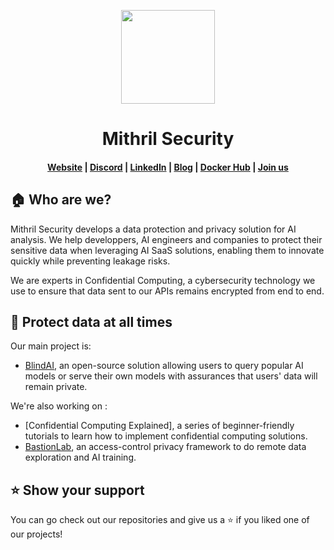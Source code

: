 <p align="center">
  <a href="https://collective.github.io/">
    <img width="150px" src="https://cdn.welcometothejungle.co/uploads/website/logo/8846/164874/b2c69dea-2f27-4f66-82a1-c503dbc27a3d.png">
  </a>
</p>
<h1 align="center">Mithril Security</h1>

<h4 align="center">
  <a href="https://www.mithrilsecurity.io">Website</a> |
  <a href="https://discord.gg/TxEHagpWd4">Discord</a> |
  <a href="https://www.linkedin.com/company/mithril-security-company/">LinkedIn</a> |
  <a href="https://blog.mithrilsecurity.io/">Blog</a> |
  <a href="https://hub.docker.com/u/mithrilsecuritysas">Docker Hub</a> | 
  <a href="https://mithril-security.welcomekit.co/">Join us</a>
</h4>


## 🏠 Who are we?

Mithril Security develops a data protection and privacy solution for AI analysis. We help developpers, AI engineers and companies to protect their sensitive data when leveraging AI SaaS solutions, enabling them to innovate quickly while preventing leakage risks. 

We are experts in Confidential Computing, a cybersecurity technology we use to ensure that data sent to our APIs remains encrypted from end to end.

## 🔐 Protect data at all times

Our main project is: 
- [BlindAI](https://github.com/mithril-security/blindai), an open-source solution allowing users to query popular AI models or serve their own models with assurances that users' data will remain private. 

We're also working on : 
- [Confidential Computing Explained], a series of beginner-friendly tutorials to learn how to implement confidential computing solutions.
- [BastionLab](https://github.com/mithril-security/bastionlab), an access-control privacy framework to do remote data exploration and AI training.

## ⭐ Show your support

You can go check out our repositories and give us a ⭐️ if you liked one of our projects!
